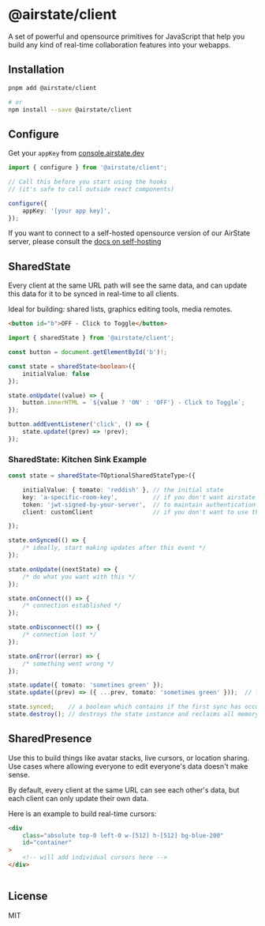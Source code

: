 # @airstate/client

A set of powerful and opensource primitives for JavaScript that
help you build any kind of real-time collaboration features
into your webapps.

## Installation

```bash
pnpm add @airstate/client

# or
npm install --save @airstate/client
```

## Configure

Get your `appKey` from [console.airstate.dev](https://console.airstate.dev)

```ts
import { configure } from '@airstate/client';

// Call this before you start using the hooks
// (it's safe to call outside react components)

configure({
    appKey: '[your app key]',
});
```

If you want to connect to a self-hosted opensource version of our AirState server,
please consult the [docs on self-hosting](https://airstate.dev/docs/latest/self-host/connect)

## SharedState

Every client at the same URL path will see the
same data, and can update this data for it to be synced in
real-time to all clients.

Ideal for building: shared lists, graphics editing tools,
media remotes.

```html
<button id="b">OFF - Click to Toggle</button>
```

```ts
import { sharedState } from '@airstate/client';

const button = document.getElementById('b')!;

const state = sharedState<boolean>({
    initialValue: false
});

state.onUpdate((value) => {
    button.innerHTML = `${value ? 'ON' : 'OFF'} - Click to Toggle`;
});

button.addEventListener('click', () => {
    state.update((prev) => !prev);
});
```

### SharedState: Kitchen Sink Example

```ts
const state = sharedState<TOptionalSharedStateType>({

    initialValue: { tomato: 'reddish' }, // the initial state
    key: 'a-specific-room-key',          // if you don't want airstate to infer from url
    token: 'jwt-signed-by-your-server',  // to maintain authentication & authorization
    client: customClient                 // if you don't want to use the default client

});

state.onSynced(() => {
    /* ideally, start making updates after this event */
});

state.onUpdate((nextState) => {
    /* do what you want with this */
});

state.onConnect(() => {
    /* connection established */
});

state.onDisconnect(() => {
    /* connection lost */
});

state.onError((error) => {
    /* something went wrong */
});

state.update({ tomato: 'sometimes green' });                                  // set the state to this value for every client
state.update((prev) => ({ ...prev, tomato: 'sometimes green' }));  // functional updates

state.synced;    // a boolean which contains if the first sync has occurred or not
state.destroy(); // destroys the state instance and reclaims all memory
```

## SharedPresence

Use this to build things like avatar stacks, live cursors,
or location sharing. Use cases where allowing everyone to edit everyone's
data doesn't make sense.

By default, every client at the same URL can see each other's data,
but each client can only update their own data.

Here is an example to build real-time cursors:

```html
<div
    class="absolute top-0 left-0 w-[512] h-[512] bg-blue-200"
    id="container"
>
    <!-- will add individual cursors here -->
</div>
```

```ts
```

## License

MIT
